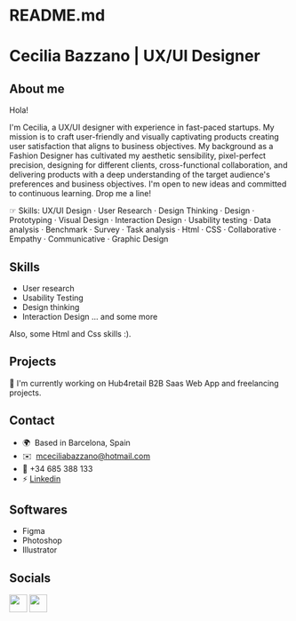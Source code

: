 # README.md
Cecilia Bazzano | UX/UI Designer 
====================================
About me
---------------------------------------------------
Hola! 

I'm Cecilia, a UX/UI designer with experience in fast-paced startups. My mission is to craft user-friendly and visually captivating products creating user satisfaction that aligns to business objectives.
My background as a Fashion Designer has cultivated my aesthetic sensibility, pixel-perfect precision, designing for different clients, cross-functional collaboration, and delivering products with a deep understanding of the target audience's preferences and business objectives. 
I'm open to new ideas and committed to continuous learning. Drop me a line!

☞ Skills: UX/UI Design · User Research · Design Thinking · Design · Prototyping · Visual Design · Interaction Design · Usability testing · Data analysis · Benchmark · Survey · Task analysis · Html · CSS · Collaborative · Empathy · Communicative · Graphic Design

Skills 
--------------------------------------------------

* User research
* Usability Testing
* Design thinking
* Interaction Design
... and some more

Also, some Html and Css skills :).

Projects
--------------------------------------------------
🚀 I'm currently working on Hub4retail B2B Saas Web App and freelancing projects. 

Contact
--------------------------------------------------
* 🌍  Based in Barcelona, Spain
* ✉️  [mceciliabazzano@hotmail.com](mailto:mceciliabazzano@hotmail.com)
* 📲  +34 685 388 133
* ⚡ [Linkedin](https://www.linkedin.com/in/ceciliabazzano/)<a href="https://www.linkedin.com/in/ceciliabazzano/" target="_blank"></a>

Softwares
-------------------------
* Figma
* Photoshop
* Illustrator

Socials
-------------------------

<p align="left"> <a href="http://www.instagram.com/nacho.oliu" target="_blank" rel="noreferrer"><img src="https://raw.githubusercontent.com/danielcranney/readme-generator/main/public/icons/socials/instagram.svg" width="32" height="32" /></a> <a href="https://www.linkedin.com/in/ignacio-oliu/" target="_blank" rel="noreferrer"><img src="https://raw.githubusercontent.com/danielcranney/readme-generator/main/public/icons/socials/linkedin.svg" width="32" height="32" /></a></p>


